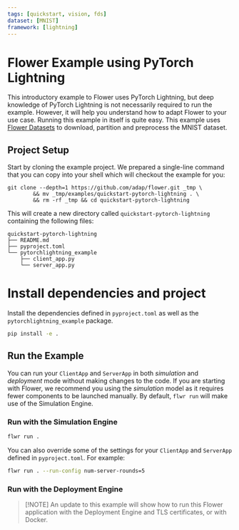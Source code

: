 ```yaml
---
tags: [quickstart, vision, fds]
dataset: [MNIST]
framework: [lightning]
---
```


# Flower Example using PyTorch Lightning

This introductory example to Flower uses PyTorch Lightning, but deep knowledge of PyTorch Lightning is not necessarily required to run the example. However, it will help you understand how to adapt Flower to your use case. Running this example in itself is quite easy. This example uses [Flower Datasets](https://flower.ai/docs/datasets/) to download, partition and preprocess the MNIST dataset.

## Project Setup

Start by cloning the example project. We prepared a single-line command that you can copy into your shell which will checkout the example for you:

```shell
git clone --depth=1 https://github.com/adap/flower.git _tmp \
		&& mv _tmp/examples/quickstart-pytorch-lightning . \
		&& rm -rf _tmp && cd quickstart-pytorch-lightning
```

This will create a new directory called `quickstart-pytorch-lightning` containing the following files:

```shell
quickstart-pytorch-lightning
├── README.md
├── pyproject.toml
└── pytorchlightning_example
    ├── client_app.py
    └── server_app.py
```

# Install dependencies and project

Install the dependencies defined in `pyproject.toml` as well as the `pytorchlightning_example` package.

```bash
pip install -e .
```

## Run the Example

You can run your `ClientApp` and `ServerApp` in both _simulation_ and
_deployment_ mode without making changes to the code. If you are starting
with Flower, we recommend you using the _simulation_ model as it requires
fewer components to be launched manually. By default, `flwr run` will make
use of the Simulation Engine.

### Run with the Simulation Engine

```bash
flwr run .
```

You can also override some of the settings for your `ClientApp` and `ServerApp` defined in `pyproject.toml`. For example:

```bash
flwr run . --run-config num-server-rounds=5
```

### Run with the Deployment Engine

> \[!NOTE\]
> An update to this example will show how to run this Flower application with the Deployment Engine and TLS certificates, or with Docker.
